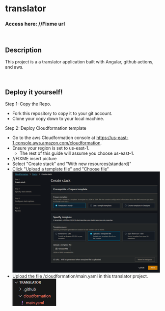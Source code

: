 # translator

### Access here: //Fixme url

<br/>

## Description
This project is a a translator application built with Angular, github actions, and aws.

<br/>

## Deploy it yourself!

Step 1: Copy the Repo.

* Fork this repository to copy it to your git account.
* Clone your copy down to your local machine.

Step 2: Deploy Cloudformation template

* Go to the aws Cloudformation console at https://us-east-1.console.aws.amazon.com/cloudformation.
* Ensure your region is set to us-east-1.
    * The rest of this guide will assume you choose us-east-1.
* //FIXME insert picture
* Select "Create stack" and "With new resources(standard)"
* Click "Upload a template file" and "Choose file"
![Alt text](image.png)
* Upload the file /cloudformation/main.yaml in this translator project.
![Alt text](image-1.png)